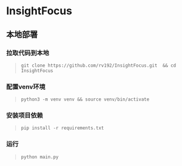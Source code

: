 # InsightFocus


## 本地部署
### 拉取代码到本地
> ```shell
> git clone https://github.com/rv192/InsightFocus.git  && cd InsightFocus
> ```
### 配置venv环境
> ```shell
> python3 -m venv venv && source venv/bin/activate
> ```
### 安装项目依赖
> ```shell
> pip install -r requirements.txt
> ```
### 运行
> ```shell
> python main.py
> ```
